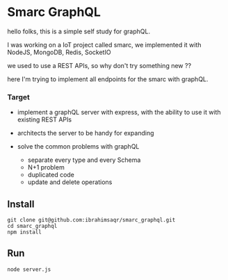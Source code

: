 # Smarc GraphQL

hello folks, this is a simple self study for graphQL.

I was working on a IoT project called smarc, we implemented it with NodeJS, MongoDB, Redis, SocketIO

we used to use a REST APIs, so why don't try something new ??

here I'm trying to implement all endpoints for the smarc with graphQL.

### Target

- implement a graphQL server with express, with the ability to use it with existing REST APIs
- architects the server to be handy for expanding
- solve the common problems with graphQL

    - separate every type and every Schema
    - N+1 problem
    - duplicated code
    - update and delete operations

## Install

```
git clone git@github.com:ibrahimsaqr/smarc_graphql.git
cd smarc_graphql
npm install
```

## Run

```
node server.js
```

